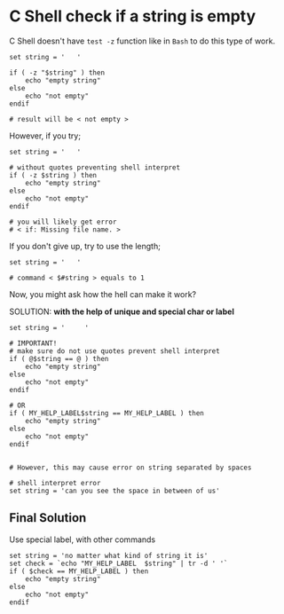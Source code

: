 ---
---

# C Shell check if a string is empty

C Shell doesn't have `test -z` function like in `Bash` to do this type of work.

```shell
set string = '   '

if ( -z "$string" ) then
    echo "empty string"
else
    echo "not empty"
endif

# result will be < not empty >
```

However, if you try; 

```shell
set string = '   '

# without quotes preventing shell interpret
if ( -z $string ) then
    echo "empty string"
else
    echo "not empty"
endif

# you will likely get error
# < if: Missing file name. >
```

If you don't give up, try to use the length;

```shell
set string = '   '

# command < $#string > equals to 1
```


Now, you might ask how the hell can make it work?


SOLUTION: **with the help of unique and special char or label**


```shell
set string = '     '

# IMPORTANT!
# make sure do not use quotes prevent shell interpret
if ( @$string == @ ) then
    echo "empty string"
else
    echo "not empty"
endif

# OR
if ( MY_HELP_LABEL$string == MY_HELP_LABEL ) then
    echo "empty string"
else
    echo "not empty"
endif


# However, this may cause error on string separated by spaces

# shell interpret error
set string = 'can you see the space in between of us'
```

## Final Solution

Use special label, with other commands

```shell
set string = 'no matter what kind of string it is'
set check = `echo "MY_HELP_LABEL  $string" | tr -d ' '`
if ( $check == MY_HELP_LABEL ) then
    echo "empty string"
else
    echo "not empty"
endif
```





